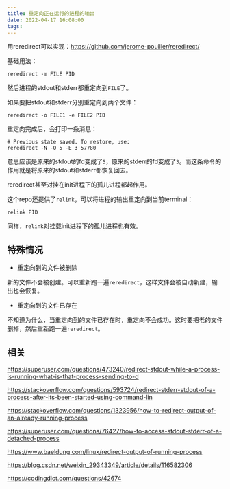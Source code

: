 ```yaml
---
title: 重定向正在运行的进程的输出
date: 2022-04-17 16:08:00
tags:
---
```


用reredirect可以实现：<https://github.com/jerome-pouiller/reredirect/>

基础用法：

```shell
reredirect -m FILE PID
```

然后进程的stdout和stderr都重定向到`FILE`了。

如果要把stdout和stderr分别重定向到两个文件：

```shell
reredirect -o FILE1 -e FILE2 PID
```

重定向完成后，会打印一条消息：

```text
# Previous state saved. To restore, use:
reredirect -N -O 5 -E 3 57780
```

意思应该是原来的stdout的fd变成了`5`，原来的stderr的fd变成了`3`。而这条命令的作用就是将原来的stdout和stderr都恢复回去。

reredirect甚至对挂在init进程下的孤儿进程都起作用。

这个repo还提供了`relink`，可以将进程的输出重定向到当前terminal：

```shell
relink PID
```

同样，`relink`对挂载init进程下的孤儿进程也有效。

## 特殊情况

- 重定向到的文件被删除

新的文件不会被创建。可以重新跑一遍`reredirect`，这样文件会被自动新建，输出也会恢复。

- 重定向到的文件已存在

不知道为什么，当重定向到的文件已存在时，重定向不会成功。这时要把老的文件删掉，然后重新跑一遍`reredirect`。

## 相关

<https://superuser.com/questions/473240/redirect-stdout-while-a-process-is-running-what-is-that-process-sending-to-d>

<https://stackoverflow.com/questions/593724/redirect-stderr-stdout-of-a-process-after-its-been-started-using-command-lin>

<https://stackoverflow.com/questions/1323956/how-to-redirect-output-of-an-already-running-process>

<https://superuser.com/questions/76427/how-to-access-stdout-stderr-of-a-detached-process>

<!-- 失败的尝试（但是好像是因为stdout和stderr本来就是关闭的？ -->

<https://www.baeldung.com/linux/redirect-output-of-running-process>

<https://blog.csdn.net/weixin_29343349/article/details/116582306>

<https://codingdict.com/questions/42674>
